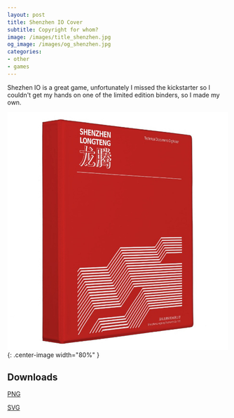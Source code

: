 ```yaml
---
layout: post
title: Shenzhen IO Cover
subtitle: Copyright for whom?
image: /images/title_shenzhen.jpg
og_image: /images/og_shenzhen.jpg
categories:
- other
- games
---
```


Shezhen IO is a great game, unfortunately I missed the kickstarter so I couldn't get my hands on one of the limited edition binders, so I made my own.

![3D Cover](/images/shenzhen-3d.jpg "3D Cover"){: .center-image width="80%" }

## Downloads

[PNG](/images/Shenzhen-IO-Cover-Path-Only.png "Lossy quality")

[SVG](/images/Shenzhen-IO-Cover-Path-Only.svg "Lossless quality")